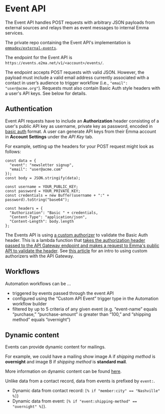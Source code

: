 # Event API

The Event API handles POST requests with arbitrary JSON payloads from external sources and relays them as event messages to internal Emma services.

The private repo containing the Event API's implementation is
[`emmadev/external-events`](https://github.com/emmadev/external-events).

The endpoint for the Event API is `https://events.e2ma.net/v1/<account>/events/`.

The endpoint accepts POST requests with valid JSON.  However, the payload must include a valid email address currently associated with a contact in user’s audience to trigger workflow (i.e., `"email": "user@acme.org"`). Requests must also contain Basic Auth style headers with a user's API keys.  See below for details.


## Authentication

Event API requests have to include an **Authorization** header consisting of a user's public API key as username, private key as password, encoded in [basic auth](https://en.wikipedia.org/wiki/Basic_access_authentication#Client_side) format.  A user can generate API keys from their Emma account in **Account Settings** under the *API Key* tab.

For example, setting up the headers for your POST request might look as follows:

```
const data = {
  "event": "newsletter signup",
  "email": "user@acme.com"
});
const body = JSON.stringify(data);

const username = YOUR_PUBLIC_KEY;
const password = YOUR_PRIVATE_KEY;
const credentials = new Buffer(username + ":" + password).toString("base64");

const headers = {
  "Authorization": "Basic " + credentials,
  "Content-Type": "application/json",
  "Content-Length": body.length
};
```

The Events API is using [a custom authorizer](https://github.com/emmadev/external-events/tree/master/emma-api-authorizer) to validate the Basic Auth header. This is a lambda function that [takes the authorization header passed to the API Gateway endpoint and makes a request to Emma's public API to
validate the header](https://github.com/emmadev/external-events/blob/master/emma-api-authorizer/index.js#L74-L82). See [this article](https://aws.amazon.com/jp/blogs/compute/introducing-custom-authorizers-in-amazon-api-gateway/) for an intro to using custom authorizers with the API Gateway.


## Workflows

Automation workflows can be ...

* triggered by events passed through the event API 
* configured using the “Custom API Event” trigger type in the Automation workflow builder
* filtered by up to 5 criteria of any given event (e.g. “event-name” equals “purchase,” “purchase-amount” is greater than “100,” and “shipping method” equals “overnight”)


## Dynamic content

Events can provide dynamic content for mailings.

For example, we could have a mailing show image A if *shipping method* is **overnight** and image B if *shipping method* is **standard mail**. 

More information on dynamic content can be found [here](http://support.e2ma.net/Resource_Center/Account_how-to/How_to_use_dynamic_content).

Unlike data from a contact record, data from events is prefixed by `event:`.

* Dynamic data from contact record: `[% if "member:city" == "Nashville" %]`)
* Dynamic data from event: `[% if "event:shipping-method" == "overnight" %]`).
